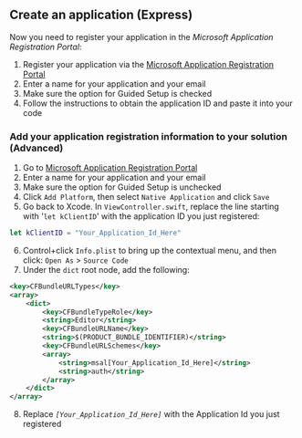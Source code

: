 
## Create an application (Express)
Now you need to register your application in the *Microsoft Application Registration Portal*:
1. Register your application via the [Microsoft Application Registration Portal](https://apps.dev.microsoft.com/portal/register-app?appType=mobileAndDesktopApp&appTech=ios&step=configure)
2.  Enter a name for your application and your email
3.  Make sure the option for Guided Setup is checked
4.  Follow the instructions to obtain the application ID and paste it into your code

### Add your application registration information to your solution (Advanced)

1.  Go to [Microsoft Application Registration Portal](https://apps.dev.microsoft.com/portal/register-app)
2.  Enter a name for your application and your email
3.  Make sure the option for Guided Setup is unchecked
4.  Click `Add Platform`, then select `Native Application` and click `Save`
5.  Go back to Xcode. In `ViewController.swift`, replace the line starting with '`let kClientID`' with the application ID you just registered:

```swift
let kClientID = "Your_Application_Id_Here"
```

<!-- Workaround for Docs conversion bug -->
<ol start="6">
<li>
Control+click <code>Info.plist</code> to bring up the contextual menu, and then click: <code>Open As</code> > <code>Source Code</code>
</li>
<li>
Under the <code>dict</code> root node, add the following:
</li>
</ol>

```xml
<key>CFBundleURLTypes</key>
<array>
    <dict>
        <key>CFBundleTypeRole</key>
        <string>Editor</string>
        <key>CFBundleURLName</key>
        <string>$(PRODUCT_BUNDLE_IDENTIFIER)</string>
        <key>CFBundleURLSchemes</key>
        <array>
            <string>msal[Your_Application_Id_Here]</string>
            <string>auth</string>
        </array>
    </dict>
</array>
```
<ol start="8">
<li>
Replace <i><code>[Your_Application_Id_Here]</code></i> with the Application Id you just registered
</li>
</ol>
